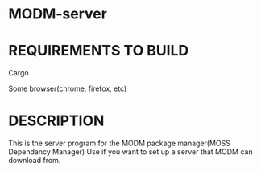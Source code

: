# MODM-server

# REQUIREMENTS TO BUILD
Cargo<br>

Some browser(chrome, firefox, etc)

# DESCRIPTION

This is the server program for the MODM package manager(MOSS Dependancy Manager)
Use if you want to set up a server that MODM can download from.
